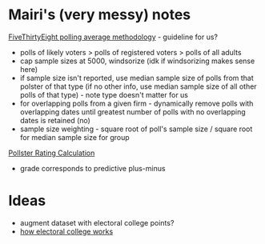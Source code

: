 # Mairi's (very messy) notes
[FiveThirtyEight polling average methodology](https://fivethirtyeight.com/methodology/how-our-polling-averages-work/) - guideline for us?

- polls of likely voters > polls of registered voters > polls of all adults
- cap sample sizes at 5000, windsorize (idk if windsorizing makes sense here)
- if sample size isn't reported, use median sample size of polls from that polster of that type (if no other info, use median sample size of all other polls of that type) - note type doesn't matter for us
- for overlapping polls from a given firm -  dynamically remove polls with overlapping dates until greatest number of polls with no overlapping dates is retained (no)
- sample size weighting - square root of poll's sample size / square root for median sample size for group

[Pollster Rating Calculation](https://fivethirtyeight.com/features/how-fivethirtyeight-calculates-pollster-ratings/)
- grade corresponds to predictive plus-minus

# Ideas
- augment dataset with electoral college points?
- [how electoral college works](https://chatgpt.com/share/66e84bb5-ca58-8006-99ad-7697cf58228d)
